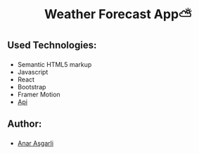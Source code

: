 <h1 align="center"> Weather Forecast App⛅ </h1>

###

<h2 align="left"> Used Technologies: </h1>

###

<ul>
  <li> Semantic HTML5 markup </li>
  <li> Javascript </li>
  <li> React </li>
  <li> Bootstrap </li>
  <li> Framer Motion </li>
  <li>
    <a href="https://openweathermap.org/api"> Api </a>
  </li>
</ul>

<h2 align="left"> Author: </h1>

###

<ul>
 <li>
    <a href="https://github.com/Anrsgrl"> Anar Asgarli </a>
  </li>
</ul>

